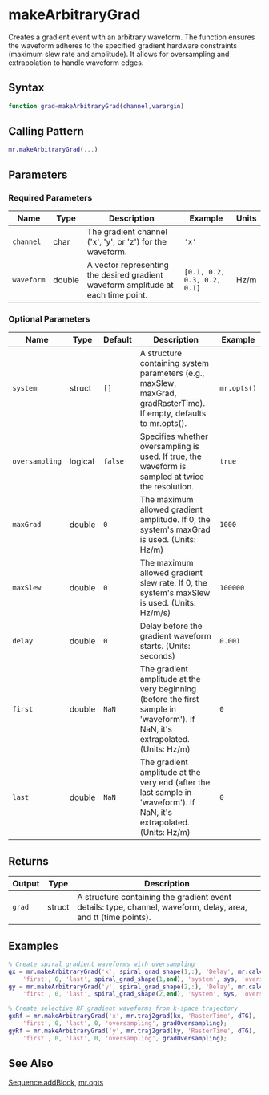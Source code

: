 # makeArbitraryGrad

Creates a gradient event with an arbitrary waveform.  The function ensures the waveform adheres to the specified gradient hardware constraints (maximum slew rate and amplitude). It allows for oversampling and extrapolation to handle waveform edges.

## Syntax

```matlab
function grad=makeArbitraryGrad(channel,varargin)
```

## Calling Pattern

```matlab
mr.makeArbitraryGrad(...)
```

## Parameters

### Required Parameters

| Name | Type | Description | Example | Units |
|------|------|-------------|---------|-------|
| `channel` | char | The gradient channel ('x', 'y', or 'z') for the waveform. | `'x'` |  |
| `waveform` | double | A vector representing the desired gradient waveform amplitude at each time point. | `[0.1, 0.2, 0.3, 0.2, 0.1]` | Hz/m |

### Optional Parameters

| Name | Type | Default | Description | Example |
|------|------|---------|-------------|---------|
| `system` | struct | `[]` | A structure containing system parameters (e.g., maxSlew, maxGrad, gradRasterTime). If empty, defaults to mr.opts(). | `mr.opts()` |
| `oversampling` | logical | `false` | Specifies whether oversampling is used. If true, the waveform is sampled at twice the resolution.  | `true` |
| `maxGrad` | double | `0` | The maximum allowed gradient amplitude. If 0, the system's maxGrad is used. (Units: Hz/m) | `1000` |
| `maxSlew` | double | `0` | The maximum allowed gradient slew rate. If 0, the system's maxSlew is used. (Units: Hz/m/s) | `100000` |
| `delay` | double | `0` | Delay before the gradient waveform starts. (Units: seconds) | `0.001` |
| `first` | double | `NaN` | The gradient amplitude at the very beginning (before the first sample in 'waveform'). If NaN, it's extrapolated. (Units: Hz/m) | `0` |
| `last` | double | `NaN` | The gradient amplitude at the very end (after the last sample in 'waveform'). If NaN, it's extrapolated. (Units: Hz/m) | `0` |

## Returns

| Output | Type | Description |
|--------|------|-------------|
| `grad` | struct | A structure containing the gradient event details: type, channel, waveform, delay, area, and tt (time points). |

## Examples

```matlab
% Create spiral gradient waveforms with oversampling
gx = mr.makeArbitraryGrad('x', spiral_grad_shape(1,:), 'Delay', mr.calcDuration(gzReph), ...
    'first', 0, 'last', spiral_grad_shape(1,end), 'system', sys, 'oversampling', gradOversampling);
gy = mr.makeArbitraryGrad('y', spiral_grad_shape(2,:), 'Delay', mr.calcDuration(gzReph), ...
    'first', 0, 'last', spiral_grad_shape(2,end), 'system', sys, 'oversampling', gradOversampling);

% Create selective RF gradient waveforms from k-space trajectory
gxRf = mr.makeArbitraryGrad('x', mr.traj2grad(kx, 'RasterTime', dTG), ...
    'first', 0, 'last', 0, 'oversampling', gradOversampling);
gyRf = mr.makeArbitraryGrad('y', mr.traj2grad(ky, 'RasterTime', dTG), ...
    'first', 0, 'last', 0, 'oversampling', gradOversampling);
```

## See Also

[Sequence.addBlock](addBlock.md), [mr.opts](opts.md)
